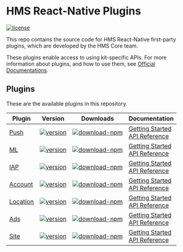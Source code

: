 # HMS React-Native Plugins
[![license](https://img.shields.io/badge/license-Apache--2.0-green)](./LICENCE)


This repo contains the source code for HMS React-Native first-party plugins, which are developed by the HMS Core team.

These plugins enable access to using kit-specific APIs. For more information
about plugins, and how to use them, see
[Official Documentations](https://developer.huawei.com/consumer/en/doc/overview/HMS-Core-Plugin).


## Plugins
These are the available plugins in this repository.

| Plugin | Version | Downloads | Documentation |
|----------|-----|-----|-----|
| [Push](./react-native-hms-push) | [![version](https://img.shields.io/npm/v/react-native-hwpush?color=%23ed2a1c&style=for-the-badge)](https://www.npmjs.com/package/react-native-hwpush) | [![download-npm](https://img.shields.io/npm/dm/react-native-hwpush?color=%23007EC6&style=for-the-badge)](https://www.npmjs.com/package/react-native-hwpush) | [Getting Started](https://developer.huawei.com/consumer/en/doc/development/HMS-Plugin-Guides/preparedevenv-0000001050155838) <br/> [API Reference](https://developer.huawei.com/consumer/en/doc/development/HMS-Plugin-References/instanceid-0000001050157805) |
| [ML](./react-native-hms-ml) | [![version](https://img.shields.io/npm/v/react-native-hms-ml?color=%23ed2a1c&style=for-the-badge)](https://www.npmjs.com/package/react-native-hms-ml) | [![download-npm](https://img.shields.io/npm/dm/react-native-hms-ml?color=%23007EC6&style=for-the-badge)](https://www.npmjs.com/package/react-native-hms-ml) | [Getting Started](https://developer.huawei.com/consumer/en/doc/development/HMS-Plugin-Guides/preparedevenv-0000001051006241) <br/> [API Reference](https://developer.huawei.com/consumer/en/doc/development/HMS-Plugin-References/overview-0000001051088416) |
| [IAP](./react-native-hms-iap) | [![version](https://img.shields.io/npm/v/react-native-hms-iap?color=%23ed2a1c&style=for-the-badge)](https://www.npmjs.com/package/react-native-hms-iap) | [![download-npm](https://img.shields.io/npm/dm/react-native-hms-iap?color=%23007EC6&style=for-the-badge)](https://www.npmjs.com/package/react-native-hms-iap) | [Getting Started](https://developer.huawei.com/consumer/en/doc/development/HMS-Plugin-Guides/preparedevenv-0000001050766241) <br/> [API Reference](https://developer.huawei.com/consumer/en/doc/development/HMS-Plugin-References/overview-0000001051087324) |
| [Account](./react-native-hms-account) | [![version](https://img.shields.io/npm/v/react-native-hms-account?color=%23ed2a1c&style=for-the-badge)](https://www.npmjs.com/package/react-native-hms-account) | [![download-npm](https://img.shields.io/npm/dm/react-native-hms-account?color=%23007EC6&style=for-the-badge)](https://www.npmjs.com/package/react-native-hms-account) | [Getting Started](https://developer.huawei.com/consumer/en/doc/development/HMS-Plugin-Guides/preparing-the-development-environment-0000001050766307) <br/> [API Reference](https://developer.huawei.com/consumer/en/doc/development/HMS-Plugin-References/overview-0000001051087380) |
| [Location](./react-native-hms-location)| [![version](https://img.shields.io/npm/v/react-native-hms-location?color=%23ed2a1c&style=for-the-badge)](https://www.npmjs.com/package/react-native-hms-location) | [![download-npm](https://img.shields.io/npm/dm/react-native-hms-location?color=%23007EC6&style=for-the-badge)](https://www.npmjs.com/package/react-native-hms-location) | [Getting Started](https://developer.huawei.com/consumer/en/doc/development/HMS-Plugin-Guides/preparedevenv-0000001050041326) <br/> [API Reference](https://developer.huawei.com/consumer/en/doc/development/HMS-Plugin-References/overview-0000001050041352) |
| [Ads](./react-native-hms-ads)| [![version](https://img.shields.io/npm/v/react-native-hms-ads?color=%23ed2a1c&style=for-the-badge)](https://www.npmjs.com/package/react-native-hms-ads) | [![download-npm](https://img.shields.io/npm/dm/react-native-hms-ads?color=%23007EC6&style=for-the-badge)](https://www.npmjs.com/package/react-native-hms-ads) | [Getting Started](https://developer.huawei.com/consumer/en/doc/development/HMS-Plugin-Guides/dev-env-0000001050442053) <br/> [API Reference](https://developer.huawei.com/consumer/en/doc/development/HMS-Plugin-References/ads-0000001050311042) |
| [Site](./react-native-hms-site)| [![version](https://img.shields.io/npm/v/react-native-hms-site?color=%23ed2a1c&style=for-the-badge)](https://www.npmjs.com/package/react-native-hms-site) | [![download-npm](https://img.shields.io/npm/dm/react-native-hms-site?color=%23007EC6&style=for-the-badge)](https://www.npmjs.com/package/react-native-hms-site) | [Getting Started](https://developer.huawei.com/consumer/en/doc/development/HMS-Plugin-Guides/dev-env-0000001050442053) <br/> [API Reference](https://developer.huawei.com/consumer/en/doc/development/HMS-Plugin-References/overview-0000001051070802) |


